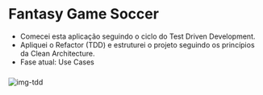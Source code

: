 # Fantasy Game Soccer 

- Comecei esta aplicação seguindo o ciclo do Test Driven Development.
- Apliquei o Refactor (TDD) e estruturei o projeto seguindo os princípios da Clean Architecture.
- Fase atual: Use Cases

###
![img-tdd](https://user-images.githubusercontent.com/53796789/176952831-5d6767aa-cde9-4a28-9eb9-069a6bed0a6b.png)

